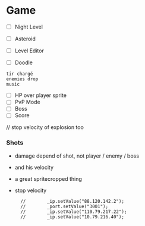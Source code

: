 # Game

- [ ] Night Level
- [ ] Asteroid


- [ ] Level Editor
- [ ] Doodle

```
tir chargé
enemies drop
music
```

- [ ] HP over player sprite
- [ ] PvP Mode
- [ ] Boss
- [ ] Score

// stop velocity of explosion too

### Shots

- damage depend of shot, not player / enemy / boss
- and his velocity
- a great spritecropped thing
- stop velocity

        //        _ip.setValue("88.120.142.2");
        //        _port.setValue("3001");
        //        _ip.setValue("110.79.217.22");
        //        _ip.setValue("10.79.216.40");
